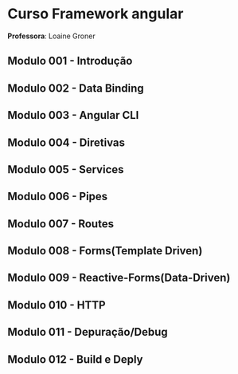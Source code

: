 # Curso Framework angular
**Professora**: Loaine Groner

## Modulo 001 -  Introdução

## Modulo 002 - Data Binding

## Modulo 003 - Angular CLI

## Modulo 004 - Diretivas

## Modulo 005 - Services

## Modulo 006 - Pipes

## Modulo 007 - Routes

## Modulo 008 - Forms(Template Driven)

## Modulo 009 - Reactive-Forms(Data-Driven)

## Modulo 010 - HTTP

## Modulo 011 - Depuração/Debug

## Modulo 012 - Build e Deply

